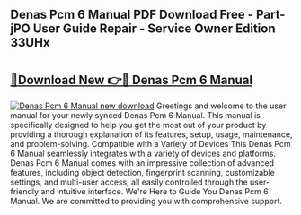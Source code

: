 ## Denas Pcm 6 Manual PDF Download Free - Part-jPO User Guide Repair - Service Owner Edition 33UHx

# <h2><a href="http://bc40909.oget.top/?id=Denas+Pcm+6+Manual">🔗Download New 👉🔴 Denas Pcm 6 Manual</a></h2>

[![Denas Pcm 6 Manual new download](https://i.imgur.com/5g1atiW.png)](http://bc40909.oget.top/?id=Denas+Pcm+6+Manual)
Greetings and welcome to the user manual for your newly synced Denas Pcm 6 Manual. This manual is specifically designed to help you get the most out of your product by providing a thorough explanation of its features, setup, usage, maintenance, and problem-solving. Compatible with a Variety of Devices This Denas Pcm 6 Manual seamlessly integrates with a variety of devices and platforms. Denas Pcm 6 Manual comes with an impressive collection of advanced features, including object detection, fingerprint scanning, customizable settings, and multi-user access, all easily controlled through the user-friendly and intuitive interface. We're Here to Guide You Denas Pcm 6 Manual. We are committed to providing you with comprehensive support.
